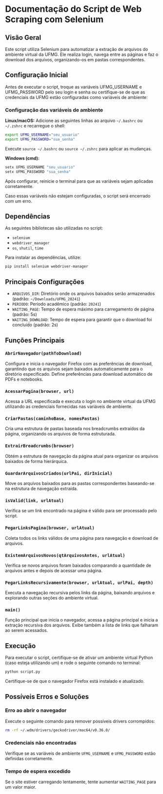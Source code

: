 # Documentação do Script de Web Scraping com Selenium

## Visão Geral

Este script utiliza Selenium para automatizar a extração de arquivos do ambiente virtual da UFMG. Ele realiza login, navega entre as páginas e faz o download dos arquivos, organizando-os em pastas correspondentes.

## Configuração Inicial

Antes de executar o script, troque as variáveis UFMG_USERNAME e UFMG_PASSWORD pelo seu login e senha ou certifique-se de que as credenciais da UFMG estão configuradas como variáveis de ambiente:

### Configuração das variáveis de ambiente

**Linux/macOS:** Adicione as seguintes linhas ao arquivo `~/.bashrc` ou `~/.zshrc` e recarregue o shell:

```sh
export UFMG_USERNAME="seu_usuario"
export UFMG_PASSWORD="sua_senha"
```

Execute `source ~/.bashrc` ou `source ~/.zshrc` para aplicar as mudanças.

**Windows (cmd):**

```sh
setx UFMG_USERNAME "seu_usuario"
setx UFMG_PASSWORD "sua_senha"
```

Após configurar, reinicie o terminal para que as variáveis sejam aplicadas corretamente.

Caso essas variáveis não estejam configuradas, o script será encerrado com um erro.

## Dependências

As seguintes bibliotecas são utilizadas no script:

- `selenium`
- `webdriver_manager`
- `os`, `shutil`, `time`

Para instalar as dependências, utilize:

```sh
pip install selenium webdriver-manager
```

## Principais Configurações

- `ARQUIVOS_DIR`: Diretório onde os arquivos baixados serão armazenados (padrão: `~/Downloads/UFMG_20241`)
- `PERIODO`: Período acadêmico (padrão: `20241`)
- `WAITING_PAGE`: Tempo de espera máximo para carregamento de página (padrão: 5s)
- `WAITING_DOWNLOAD`: Tempo de espera para garantir que o download foi concluído (padrão: 2s)

## Funções Principais

### `AbrirNavegador(pathToDownload)`

Configura e inicia o navegador Firefox com as preferências de download, garantindo que os arquivos sejam baixados automaticamente para o diretório especificado. Define preferências para download automático de PDFs e notebooks.

### `AcessarPagina(browser, url)`

Acessa a URL especificada e executa o login no ambiente virtual da UFMG utilizando as credenciais fornecidas nas variáveis de ambiente.

### `CriarPastas(caminhoBase, nomesPastas)`

Cria uma estrutura de pastas baseada nos breadcrumbs extraídos da página, organizando os arquivos de forma estruturada.

### `ExtrairBreadcrumbs(browser)`

Obtém a estrutura de navegação da página atual para organizar os arquivos baixados de forma hierárquica.

### `GuardarArquivosCriados(urlPai, dirInicial)`

Move os arquivos baixados para as pastas correspondentes baseando-se na estrutura de navegação extraída.

### `isValid(link, urlAtual)`

Verifica se um link encontrado na página é válido para ser processado pelo script.

### `PegarLinksPagina(browser, urlAtual)`

Coleta todos os links válidos de uma página para navegação e download de arquivos.

### `ExistemArquivosNovos(qtArquivosAntes, urlAtual)`

Verifica se novos arquivos foram baixados comparando a quantidade de arquivos antes e depois de acessar uma página.

### `PegarLinksRecursivamente(browser, urlAtual, urlPai, depth)`

Executa a navegação recursiva pelos links da página, baixando arquivos e explorando outras seções do ambiente virtual.

### `main()`

Função principal que inicia o navegador, acessa a página principal e inicia a extração recursiva dos arquivos. Exibe também a lista de links que falharam ao serem acessados.

## Execução

Para executar o script, certifique-se de ativar um ambiente virtual Python (caso esteja utilizando um) e rode o seguinte comando no terminal:

```sh
python script.py
```

Certifique-se de que o navegador Firefox está instalado e atualizado.

## Possíveis Erros e Soluções

### Erro ao abrir o navegador

Execute o seguinte comando para remover possíveis drivers corrompidos:

```sh
rm -rf ~/.wdm/drivers/geckodriver/mac64/v0.36.0/
```

### Credenciais não encontradas

Verifique se as variáveis de ambiente `UFMG_USERNAME` e `UFMG_PASSWORD` estão definidas corretamente.

### Tempo de espera excedido

Se o site estiver carregando lentamente, tente aumentar `WAITING_PAGE` para um valor maior.

